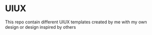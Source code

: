 # UIUX
This repo contain different UIUX templates created by me with my own design or design inspired by others
